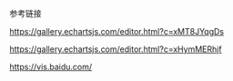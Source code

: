 参考链接

https://gallery.echartsjs.com/editor.html?c=xMT8JYqgDs

https://gallery.echartsjs.com/editor.html?c=xHymMERhjf

https://vis.baidu.com/

